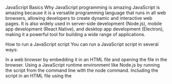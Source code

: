 JavaScript Basics
Why JavaScript programming is amazing
JavaScript is amazing because it is a versatile programming language that runs in all web browsers, allowing developers to create dynamic and interactive web pages. It is also widely used in server-side development (Node.js), mobile app development (React Native), and desktop app development (Electron), making it a powerful tool for building a wide range of applications.

How to run a JavaScript script
You can run a JavaScript script in several ways:

In a web browser by embedding it in an HTML file and opening the file in the browser.
Using a JavaScript runtime environment like Node.js by running the script from the command line with the node command.
Including the script in an HTML file using the <script> tag and running it in a browser.
How to create variables and constants
Variables and constants in JavaScript can be created using the var, let, and const keywords:

var is used to declare variables that are function-scoped or globally scoped.
let is used to declare block-scoped variables that can be reassigned.
const is used to declare block-scoped constants that cannot be reassigned.
Differences between var, const, and let
var has function scope, can be re-declared, and is hoisted to the top of its scope.
let has block scope, can be reassigned, and is not hoisted.
const has block scope, cannot be reassigned after initialization, and is not hoisted.
Data types available in JavaScript
JavaScript has several data types:

Primitive data types: number, string, boolean, null, undefined, and symbol.
Reference data types: object and function.
How to use the if, if ... else statements
The if statement is used for conditional execution based on a condition. The if ... else statement adds an alternative path if the condition is false.

How to use comments
Comments in JavaScript can be added using // for single-line comments and /* */ for multi-line comments.

How to assign values to variables
Variables in JavaScript can be assigned values using the assignment operator =. For example: let x = 10;.

How to use while and for loops
The while loop executes a block of code while a specified condition is true. The for loop executes a block of code a specified number of times.

How to use break and continue statements
The break statement is used to exit a loop prematurely, while the continue statement skips the current iteration of a loop and continues with the next iteration.

What is a function and how to use functions
A function is a block of reusable code that performs a specific task. Functions can be declared using the function keyword and can accept parameters and return values.

What does a function that does not use any return statement return
A function that does not use a return statement implicitly returns undefined.

Scope of variables
Scope refers to the visibility and accessibility of variables in different parts of a program. Variables declared with var have function scope, while variables declared with let and const have block scope.

Arithmetic operators and how to use them
Arithmetic operators perform mathematical operations on numbers. Examples include + for addition, - for subtraction, * for multiplication, / for division, and % for remainder.

How to manipulate dictionaries
JavaScript does not have a built-in dictionary data structure, but you can use objects to achieve similar functionality. Objects in JavaScript are collections of key-value pairs, where keys are strings and values can be of any data type.

How to import a file
In JavaScript, you can import files using the import statement, but it is primarily used in module-based environments like Node.js or with module bundlers like Webpack. In browser-based JavaScript, you can include external scripts using the <script> tag in HTML.

README.md
markdown
Copy code
# JavaScript Basics

This README provides an overview of JavaScript basics, including variable declaration, control structures, data types, functions, loops, and more.

## Contents
- [Why JavaScript programming is amazing](#why-javascript-programming-is-amazing)
- [How to run a JavaScript script](#how-to-run-a-javascript-script)
- [How to create variables and constants](#how-to-create-variables-and-constants)
- [Differences between var, const, and let](#differences-between-var-const-and-let)
- [Data types available in JavaScript](#data-types-available-in-javascript)
- [How to use the if, if ... else statements](#how-to-use-the-if-if--else-statements)
- [How to use comments](#how-to-use-comments)
- [How to affect values to variables](#how-to-affect-values






